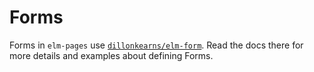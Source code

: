 # Forms

Forms in `elm-pages` use [`dillonkearns/elm-form`](https://package.elm-lang.org/packages/dillonkearns/elm-form/latest/). Read the docs there for more details and examples about defining Forms.
